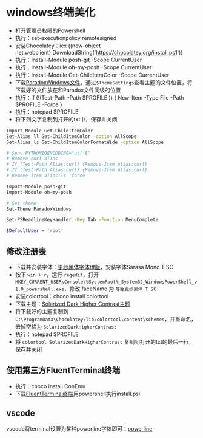 # windows终端美化

- 打开管理员权限的Powershell
- 执行：set-executionpolicy remotesigned
- 安装Chocolatey：iex ((new-object net.webclient).DownloadString('https://chocolatey.org/install.ps1'))
- 执行：Install-Module posh-git -Scope CurrentUser
- 执行：Install-Module oh-my-posh -Scope CurrentUser
- 执行：Install-Module Get-ChildItemColor -Scope CurrentUser
- 下载[ParadoxWindows文件](https://raw.githubusercontent.com/vinsoncho/vinsoncho.github.io/master/2019/02.windows终端美化/ParadoxWindows.psm1)，通过`$ThemeSettings`查看主题的文件位置，将下载好的文件放在和Paradox文件同级的位置
- 执行：if (!(Test-Path -Path $PROFILE )) { New-Item -Type File -Path $PROFILE -Force }
- 执行：notepad $PROFILE
- 将下列文字复制到打开的txt中，保存并关闭

```bash
Import-Module Get-ChildItemColor
Set-Alias ll Get-ChildItemColor -option AllScope
Set-Alias ls Get-ChildItemColorFormatWide -option AllScope

# $env:PYTHONIOENCODING="utf-8"
# Remove curl alias
# If (Test-Path Alias:curl) {Remove-Item Alias:curl}
# If (Test-Path Alias:curl) {Remove-Item Alias:curl}
# Remove-Item alias:ls -force

Import-Module posh-git
Import-Module oh-my-posh

# Set theme
Set-Theme ParadoxWindows

Set-PSReadlineKeyHandler -Key Tab -Function MenuComplete

$DefaultUser = 'root'
```

## 修改注册表

- 下载并安装字体：[更纱黑体字体ttf版](https://github.com/be5invis/Sarasa-Gothic/releases)，安装字体Sarasa Mono T SC
- 按下 `win + r`，运行 `regedit`，打开 `HKEY_CURRENT_USER\Console\%SystemRoot%_System32_WindowsPowerShell_v1.0_powershell.exe`，修改 faceName 为 `等距更纱黑体 T SC`
- 安装colortool：choco install colortool
- 下载主题：[Solarized Dark Higher Contrast主题](https://github.com/mbadolato/iTerm2-Color-Schemes/tree/master/schemes)
- 将下载好的主题复制到 `C:\ProgramData\Chocolatey\lib\colortool\content\schemes`，并重命名，去掉空格为 `SolarizedDarkHigherContrast`
- 执行：notepad $PROFILE
- 将 `colortool SolarizedDarkHigherContrast` 复制到打开的txt的最后一行，保存并关闭

## 使用第三方FluentTerminal终端

- 执行：choco install ConEmu
- 下载[FluentTerminal终端](https://github.com/felixse/FluentTerminal/releases)用powershell执行install.psl

## vscode

vscode将terminal设置为某种powerline字体即可：[powerline](https://github.com/powerline/fonts)